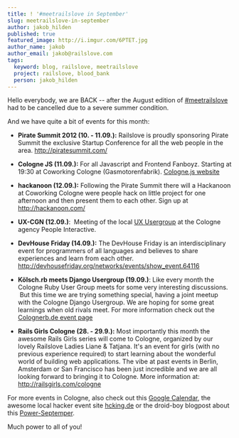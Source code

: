 ```yaml
---
title: ! '#meetrailslove in September'
slug: meetrailslove-in-september
author: jakob_hilden
published: true
featured_image: http://i.imgur.com/6PTET.jpg
author_name: jakob
author_email: jakob@railslove.com
tags:
  keyword: blog, railslove, meetrailslove
  project: railslove, blood_bank
  person: jakob_hilden
---
```


Hello everybody, we are BACK -- after the August edition of <a href="https://twitter.com/#!/search/meetrailslove">#meetrailslove</a> had to be cancelled due to a severe summer condition.

And we have quite a bit of events for this month:

* **Pirate Summit 2012 (10. - 11.09.):** Railslove is proudly sponsoring Pirate Summit the exclusive Startup Conference for all the web people in the area. http://piratesummit.com/

* **Cologne JS (11.09.):** For all Javascript and Frontend Fanboyz. Starting at 19:30 at Coworking Cologne (Gasmotorenfabrik). <a href="http://colognejs.de/" target="_blank">Cologne.js website</a>

* **hackanoon (12.09.):** Following the Pirate Summit there will a Hackanoon at Coworking Cologne were people hack on little project for one afternoon and then present them to each other.  Sign up at http://hackanoon.com/

* **UX-CGN (12.09.)**:  Meeting of the local <a href="http://uxcgn.org/">UX Usergroup</a> at the Cologne agency People Interactive.

* **DevHouse Friday (14.09.):** The DevHouse Friday is an interdisciplinary event for programmers of all languages and believes to share experiences and learn from each other.  http://devhousefriday.org/networks/events/show_event.64116

* **Kölsch.rb meets Django Usergroup (19.09.)**: Like every month the Cologne Ruby User Group meets for some very interesting discussions.  But this time we are trying something special, having a joint meetup with the Cologne Django Usergroup.  We are hoping for some great learnings when old rivals meet. For more information check out the <a href="http://www.colognerb.de/events/kolsch-rb-im-september-2012">Colognerb.de event page</a>

* **Rails Girls Cologne (28. - 29.9.):** Most importantly this month the awesome Rails Girls series will come to Cologne, organized by our lovely Railslove Ladies Liane & Tatjana.  It's an event for girls (with no previous experience required) to start learning about the wonderful world of building web applications.  The vibe at past events in Berlin, Amsterdam or San Francisco has been just incredible and we are all looking forward to bringing it to Cologne.  More information at:  http://railsgirls.com/cologne


For more events in Cologne, also check out this <a href="https://www.google.com/calendar/ical/1acgdsmu8ha2tigngms3drorko%40group.calendar.google.com/public/basic.ics">Google Calendar</a>, the awesome local hacker event site <a href="http://hcking.de/">hcking.de</a> or the droid-boy blogpost about this <a href="http://www.droid-boy.de/?p=2979" target="_blank">Power-Septemper</a>.

Much power to all of you!
